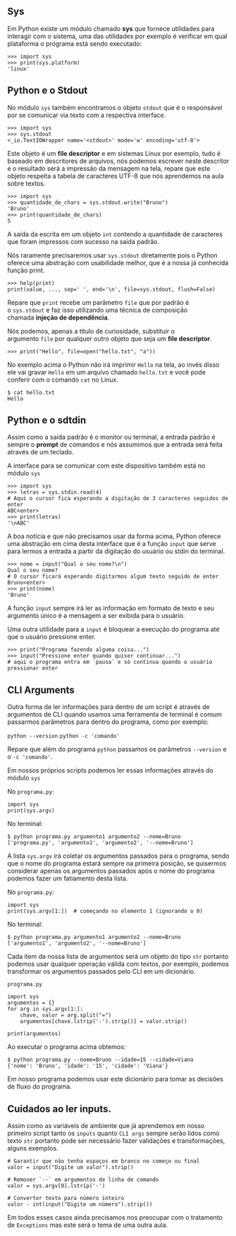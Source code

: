 ## Sys

Em Python existe um módulo chamado **sys** que fornece utilidades para interagir com o sistema, uma das utilidades por exemplo é verificar em qual plataforma o programa está sendo executado:

```
>>> import sys
>>> print(sys.platform)
'linux'
```

## Python e o Stdout

No módulo `sys` também encontramos o objeto `stdout` que é o responsável por se comunicar via texto com a respectiva interface.

```
>>> import sys
>>> sys.stdout
<_io.TextIOWrapper name='<stdout>' mode='w' encoding='utf-8'>
```

Este objeto é um **file descriptor** e em sistemas Linux por exemplo, tudo é baseado em descritores de arquivos, nós podemos escrever neste descritor e o resultado será a impressão da mensagem na tela, repare que este objeto respeita a tabela de caracteres UTF-8 que nós aprendemos na aula sobre textos.

```
>>> import sys
>>> quantidade_de_chars = sys.stdout.write("Bruno")
'Bruno'
>>> print(quantidade_de_chars)
5
```

A saída da escrita em um objeto `int` contendo a quantidade de caracteres que foram impressos com sucesso na saída padrão.

Nós raramente precisaremos usar `sys.stdout` diretamente pois o Python oferece uma abstração com usabilidade melhor, que é a nossa já conhecida função print.

```
>>> help(print)
print(value, ..., sep=' ', end='\n', file=sys.stdout, flush=False)
```

Repare que `print` recebe um parâmetro `file` que por padrão é o `sys.stdout` e faz isso utilizando uma técnica de composição chamada **injeção de dependência**.

Nós podemos, apenas a título de curiosidade, substituir o argumento `file` por qualquer outro objeto que seja um **file descriptor**.

```
>>> print("Hello", file=open("hello.txt", "a"))
```

No exemplo acima o Python não irá imprimir `Hello` na tela, ao invés disso ele vai gravar `Hello` em um arquivo chamado `hello.txt` e você pode conferir com o comando `cat` no Linux.

```
$ cat hello.txt
Hello
```


## Python e o sdtdin

Assim como a saída padrão é o monitor ou terminal, a entrada padrão é sempre o **prompt** de comandos e nós assumimos que a entrada será feita através de um teclado.

A interface para se comunicar com este dispositivo também está no módulo `sys`

```
>>> import sys
>>> letras = sys.stdin.read(4)
# Aqui o cursor fica esperando a digitação de 3 caracteres seguidos de enter
ABC<enter>
>>> print(letras)
'\nABC'
```

A boa notícia e que não precisamos usar da forma acima, Python oferece uma abstração em cima desta interface que é a função `input` que serve para lermos a entrada a partir da digitação do usuário ou stdin do terminal.

```
>>> nome = input("Qual o seu nome?\n")
Qual o seu nome?
# O cursor ficará esperando digitarmos algum texto seguido de enter
Bruno<enter>
>>> print(nome)
'Bruno'
```

A função `input` sempre irá ler as informação em formato de texto e seu argumento único é a mensagem a ser exibida para o usuário.

Uma outra utilidade para a `input` é bloquear a execução do programa até que o usuário pressione enter.

```
>>> print("Programa fazendo alguma coisa...")
>>> input("Pressione enter quando quiser continuar...")
# aqui o programa entra em `pausa` e só continua quando o usuário pressionar enter
```

## CLI Arguments

Outra forma de ler informações para dentro de um script é através de argumentos de CLI quando usamos uma ferramenta de terminal é comum passarmos parâmetros para dentro do programa, como por exemplo:

`python --version`
`python -c 'comando'`

Repare que além do programa `python` passamos os parâmetros `--version` e o `-c 'comando'`.

Em nossos próprios scripts podemos ler essas informações através do módulo `sys`

No `programa.py`:

```
import sys
print(sys.argv)
```

No terminal:

```
$ python programa.py argumento1 argumento2 --nome=Bruno
['programa.py', 'argumento1', 'argumento2', '--nome=Bruno']
```

A lista `sys.argv` irá coletar os argumentos passados para o programa, sendo que o nome do programa estará sempre na primeira posição, se quisermos considerar apenas os argumentos passados após o nome do programa podemos fazer um fatiamento desta lista.

No `programa.py`:

```
import sys
print(sys.argv[1:])  # começando no elemento 1 (ignorando o 0)
```

No terminal:

```
$ python programa.py argumento1 argumento2 --nome=Bruno
['argumento1', 'argumento2', '--nome=Bruno']
```

Cada item da nossa lista de argumentos será um objeto do tipo `str` portanto podemos usar qualquer operação válida com textos, por exemplo, podemos transformar os argumentos passados pelo CLI em um dicionário.

`programa.py`

```
import sys
argumentos = {}
for arg in sys.argv[1:]:
    chave, valor = arg.split("=")
    argumentos[chave.lstrip('-').strip()] = valor.strip()

print(argumentos)
```

Ao executar o programa acima obtemos:

```
$ python programa.py --nome=Bruno --idade=15 --cidade=Viana
{'nome': 'Bruno', 'idade': '15', 'cidade': 'Viana'}
```

Em nosso programa podemos usar este dicionário para tomar as decisões de fluxo do programa.

## Cuidados ao ler inputs.

Assim como as variáveis de ambiente que já aprendemos em nosso primeiro script tanto os `inputs` quanto `CLI args` sempre serão lidos como texto `str` portanto pode ser necessário fazer validações e transformações, alguns exemplos.

```
# Garantir que não tenha espaços em branco no começo ou final
valor = input("Digite um valor").strip()

# Remover `--` em argumentos de linha de comando
valor = sys.argv[0].lstrip('-')

# Converter texto para número inteiro
valor - int(input("Digite um número").strip())
```

Em todos esses casos ainda precisamos nos preocupar com o tratamento de `Exceptions` mas este será o tema de uma outra aula.